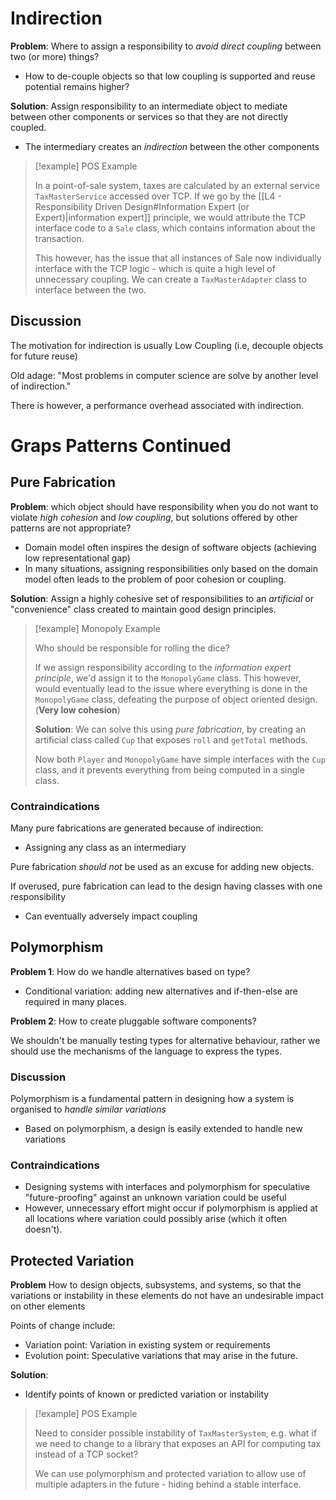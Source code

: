 
# Indirection

**Problem**: Where to assign a responsibility to *avoid direct coupling*  between two (or more) things?
- How to de-couple objects so that low coupling is supported and reuse potential remains higher?

**Solution**:
Assign responsibility to an intermediate object to mediate between other components or services so that they are not directly coupled.
- The intermediary creates an *indirection* between the other components

>[!example] POS Example
>
>In a point-of-sale system, taxes are calculated by an external service `TaxMasterService` accessed over TCP. If we go by the [[L4 - Responsibility Driven Design#Information Expert (or Expert)|information expert]] principle, we would attribute the TCP interface code to a `Sale` class, which contains information about the transaction.
>
>This however, has the issue that all instances of Sale now individually interface with the TCP logic - which is quite a high level of unnecessary coupling. We can create a `TaxMasterAdapter` class to interface between the two.
>

## Discussion

The motivation for indirection is usually Low Coupling (i.e, decouple objects for future reuse)

Old adage:
	"Most problems in computer science are solve by another level of indirection."

There is however, a performance overhead associated with indirection.


# Graps Patterns Continued

## Pure Fabrication

**Problem**: which object should have responsibility when you do not want to violate *high cohesion* and *low coupling*, but solutions offered by other patterns are not appropriate?
- Domain model often inspires the design of software objects (achieving low representational gap)
- In many situations, assigning responsibilities only based on the domain model often leads to the problem of poor cohesion or coupling.

**Solution**: Assign a highly cohesive set of responsibilities to an *artificial* or "convenience" class created to maintain good design principles.

>[!example] Monopoly Example
>
>Who should be responsible for rolling the dice?
>
>If we assign responsibility according to the *information expert principle*, we'd assign it to the `MonopolyGame` class. This however, would eventually lead to the issue where everything is done in the `MonopolyGame` class, defeating the purpose of object oriented design. (**Very low cohesion**)
>
>
>**Solution**: We can solve this using *pure fabrication*, by creating an artificial class called `Cup` that exposes `roll` and `getTotal` methods.
>
>Now both `Player` and `MonopolyGame` have simple interfaces with the `Cup` class, and it prevents everything from being computed in a single class.
>

### Contraindications
Many pure fabrications are generated because of indirection:
- Assigning any class as an intermediary

Pure fabrication *should not* be used as an excuse for adding new objects.

If overused, pure fabrication can lead to the design having classes with one responsibility
- Can eventually adversely impact coupling


## Polymorphism

**Problem 1**: How do we handle alternatives based on type?
- Conditional variation: adding new alternatives and if-then-else are required in many places.

**Problem 2**: How to create pluggable software components?


We shouldn't be manually testing types for alternative behaviour, rather we should use the mechanisms of the language to express the types.

### Discussion
Polymorphism is a fundamental pattern in designing how a system is organised to *handle similar variations*
- Based on polymorphism, a design is easily extended to handle new variations

### Contraindications
- Designing systems with interfaces and polymorphism for speculative "future-proofing" against an unknown variation could be useful
- However, unnecessary effort might occur if polymorphism is applied at all locations where variation could possibly arise (which it often doesn't).


## Protected Variation
**Problem** How to design objects, subsystems, and systems, so that the variations or instability in these elements do not have an undesirable impact on other elements

Points of change include:
- Variation point: Variation in existing system or requirements
- Evolution point: Speculative variations that may arise in the future.

**Solution**:
- Identify points of known or predicted variation or instability


>[!example] POS Example
>
>Need to consider possible instability of `TaxMasterSystem`, e.g. what if we need to change to a library that exposes an API for computing tax instead of a TCP socket?
>
>We can use polymorphism and protected variation to allow use of multiple adapters in the future - hiding behind a stable interface.



